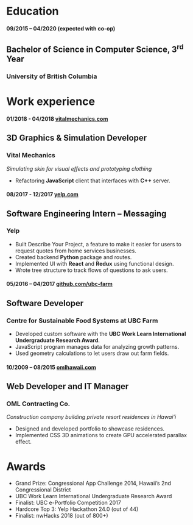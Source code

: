 # Education

<h4 class="noblock">
  09/2015 – 04/2020
  <span class="right">(expected with co-op)</span>
</h4>

## Bachelor of Science in Computer Science, 3<sup>rd</sup> Year

### University of British Columbia

# Work experience

#### 01/2018 - 04/2018 [vitalmechanics.com](http://vitalmechanics.com)

## 3D Graphics & Simulation Developer

### Vital Mechanics

_Simulating skin for visual effects and prototyping clothing_

* Refactoring **JavaScript** client that interfaces with **C++** server.

#### 08/2017 - 12/2017 [yelp.com](https://yelp.com)

## Software Engineering Intern – Messaging

### Yelp

* Built Describe Your Project, a feature to make it easier for users to request quotes from home services businesses.
* Created backend **Python** package and routes.
* Implemented UI with **React** and **Redux** using functional design.
* Wrote tree structure to track flows of questions to ask users.

#### 05/2016 – 04/2017 [github.com/ubc-farm](https://github.com/ubc-farm)

## Software Developer

### Centre for Sustainable Food Systems at UBC Farm

* Developed custom software with the **UBC Work Learn International Undergraduate Research Award**.
* JavaScript program manages data for analyzing growth patterns.
* Used geometry calculations to let users draw out farm fields.

#### 10/2009 – 08/2015 [omlhawaii.com](http://omlhawaii.com)

## Web Developer and IT Manager

### OML Contracting Co.

_Construction company building private resort residences in Hawai’i_

* Designed and developed portfolio to showcase residences.
* Implemented CSS 3D animations to create GPU accelerated parallax effect.

# Awards

* Grand Prize: Congressional App Challenge 2014, Hawaii’s 2nd Congressional District
* UBC Work Learn International Undergraduate Research Award
* Finalist: UBC e-Portfolio Competition 2017
* Hardcore Top 3: Yelp Hackathon 24.0 (out of 44)
* Finalist: nwHacks 2018 (out of 800+)
